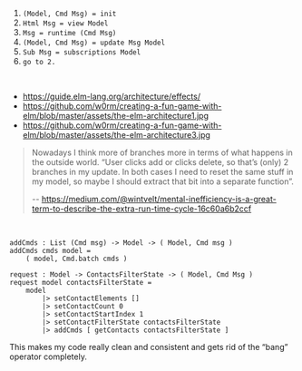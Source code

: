 1. `(Model, Cmd Msg) = init`
2. `Html Msg = view Model`
3. `Msg = runtime (Cmd Msg)`
4. `(Model, Cmd Msg) = update Msg Model`
5. `Sub Msg = subscriptions Model`
6. `go to 2.`

<br>

- https://guide.elm-lang.org/architecture/effects/
- https://github.com/w0rm/creating-a-fun-game-with-elm/blob/master/assets/the-elm-architecture1.jpg
- https://github.com/w0rm/creating-a-fun-game-with-elm/blob/master/assets/the-elm-architecture3.jpg

>Nowadays I think more of branches more in terms of what happens in the outside world. “User clicks add or clicks delete, so that’s (only) 2 branches in my update. In both cases I need to reset the same stuff in my model, so maybe I should extract that bit into a separate function”.
>
>-- https://medium.com/@wintvelt/mental-inefficiency-is-a-great-term-to-describe-the-extra-run-time-cycle-16c60a6b2ccf

<br>

```
addCmds : List (Cmd msg) -> Model -> ( Model, Cmd msg )
addCmds cmds model =
    ( model, Cmd.batch cmds )
    
request : Model -> ContactsFilterState -> ( Model, Cmd Msg )
request model contactsFilterState =
    model
        |> setContactElements []
        |> setContactCount 0
        |> setContactStartIndex 1
        |> setContactFilterState contactsFilterState
        |> addCmds [ getContacts contactsFilterState ]
```

This makes my code really clean and consistent and gets rid of the “bang” operator completely.
